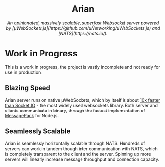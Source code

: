 <div align="center">
<h1>Arian</h1>

<i>
An opinionated, massively scalable, superfast Websocket server powered by [µWebSockets.js](https://github.com/uNetworking/uWebSockets.js) and [NATS](https://nats.io/).
</i>
</div>

# Work in Progress

This is a work in progress, the project is vastly incomplete and not ready for use in production.

## Blazing Speed

Arian server runs on native µWebSockets, which by itself is about [10x faster than Socket.IO](https://medium.com/swlh/100k-secure-websockets-with-raspberry-pi-4-1ba5d2127a23) - the most widely used websockets library.
Both server and clients communicate in binary, through the fastest implementation of [MessagePack](https://msgpack.org/) for Node.js.

## Seamlessly Scalable

Arian is seamlessly horizontally scalable through NATS. Hundreds of servers can work in tandem though inter communication with NATS, which is completely transparent to 
the client and the server.
Spinning up more servers will linearly increase message throughput and connection capacity.